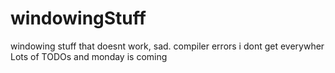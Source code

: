 # windowingStuff
windowing stuff that doesnt work, sad.
compiler errors i dont get everywher
Lots of TODOs and monday is coming

